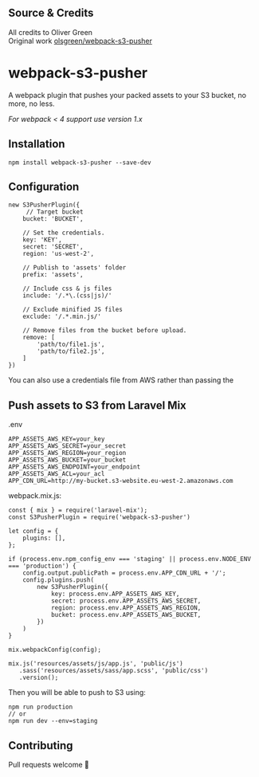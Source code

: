 ## Source & Credits
All credits to Oliver Green  
Original work [olsgreen/webpack-s3-pusher](https://github.com/olsgreen/webpack-s3-pusher.git)

# webpack-s3-pusher
A webpack plugin that pushes your packed assets to your S3 bucket, no more, no less.

*For webpack < 4 support use version 1.x*

## Installation
	npm install webpack-s3-pusher --save-dev
	
## Configuration
	new S3PusherPlugin({
		 // Target bucket
	    bucket: 'BUCKET',
	    
	    // Set the credentials.
	    key: 'KEY',
	    secret: 'SECRET',
	    region: 'us-west-2',
	    
	    // Publish to 'assets' folder
	    prefix: 'assets',        
	    
	    // Include css & js files   
	    include: '/.*\.(css|js)/'
	    
	    // Exclude minified JS files
	    exclude: '/.*.min.js/'      
	    
	    // Remove files from the bucket before upload.
	    remove: [                   
	    	'path/to/file1.js',
	    	'path/to/file2.js',
	    ]
	})

You can also use a credentials file from AWS rather than passing the 
	
## Push assets to S3 from Laravel Mix
.env
	
	APP_ASSETS_AWS_KEY=your_key
	APP_ASSETS_AWS_SECRET=your_secret
	APP_ASSETS_AWS_REGION=your_region
	APP_ASSETS_AWS_BUCKET=your_bucket
	APP_ASSETS_AWS_ENDPOINT=your_endpoint
	APP_ASSETS_AWS_ACL=your_acl
	APP_CDN_URL=http://my-bucket.s3-website.eu-west-2.amazonaws.com
	
webpack.mix.js:

	const { mix } = require('laravel-mix');
	const S3PusherPlugin = require('webpack-s3-pusher')
	
	let config = {
	    plugins: [],
	};
	
	if (process.env.npm_config_env === 'staging' || process.env.NODE_ENV === 'production') {
	    config.output.publicPath = process.env.APP_CDN_URL + '/';
	    config.plugins.push(
	        new S3PusherPlugin({
	            key: process.env.APP_ASSETS_AWS_KEY,
	            secret: process.env.APP_ASSETS_AWS_SECRET,
	            region: process.env.APP_ASSETS_AWS_REGION,
	            bucket: process.env.APP_ASSETS_AWS_BUCKET,
	        })
	    )
	}
	
	mix.webpackConfig(config);
	
	mix.js('resources/assets/js/app.js', 'public/js')
	   .sass('resources/assets/sass/app.scss', 'public/css')
   	   .version();
	
Then you will be able to push to S3 using:

	npm run production
	// or
	npm run dev --env=staging
	
## Contributing
Pull requests welcome 🙂